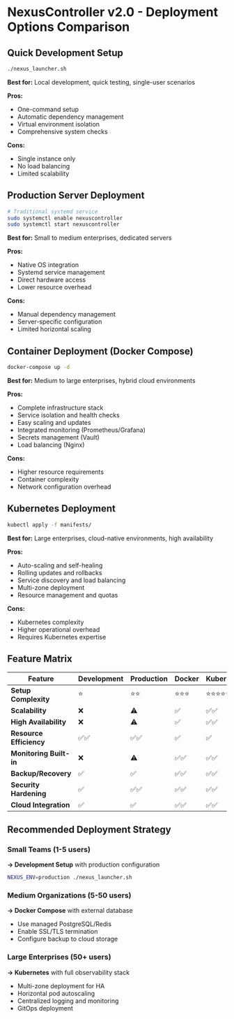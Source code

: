 # NexusController v2.0 - Deployment Options Comparison

## Quick Development Setup
```bash
./nexus_launcher.sh
```
**Best for:** Local development, quick testing, single-user scenarios

**Pros:**
- One-command setup
- Automatic dependency management
- Virtual environment isolation
- Comprehensive system checks

**Cons:**
- Single instance only
- No load balancing
- Limited scalability

## Production Server Deployment
```bash
# Traditional systemd service
sudo systemctl enable nexuscontroller
sudo systemctl start nexuscontroller
```
**Best for:** Small to medium enterprises, dedicated servers

**Pros:**
- Native OS integration
- Systemd service management
- Direct hardware access
- Lower resource overhead

**Cons:**
- Manual dependency management
- Server-specific configuration
- Limited horizontal scaling

## Container Deployment (Docker Compose)
```bash
docker-compose up -d
```
**Best for:** Medium to large enterprises, hybrid cloud environments

**Pros:**
- Complete infrastructure stack
- Service isolation and health checks
- Easy scaling and updates
- Integrated monitoring (Prometheus/Grafana)
- Secrets management (Vault)
- Load balancing (Nginx)

**Cons:**
- Higher resource requirements
- Container complexity
- Network configuration overhead

## Kubernetes Deployment
```bash
kubectl apply -f manifests/
```
**Best for:** Large enterprises, cloud-native environments, high availability

**Pros:**
- Auto-scaling and self-healing
- Rolling updates and rollbacks
- Service discovery and load balancing
- Multi-zone deployment
- Resource management and quotas

**Cons:**
- Kubernetes complexity
- Higher operational overhead
- Requires Kubernetes expertise

## Feature Matrix

| Feature | Development | Production | Docker | Kubernetes |
|---------|------------|------------|---------|------------|
| **Setup Complexity** | ⭐ | ⭐⭐ | ⭐⭐⭐ | ⭐⭐⭐⭐⭐ |
| **Scalability** | ❌ | ⚠️ | ✅ | ✅✅ |
| **High Availability** | ❌ | ⚠️ | ✅ | ✅✅ |
| **Resource Efficiency** | ✅✅ | ✅✅ | ✅ | ✅ |
| **Monitoring Built-in** | ❌ | ⚠️ | ✅✅ | ✅✅ |
| **Backup/Recovery** | ✅ | ✅ | ✅✅ | ✅✅ |
| **Security Hardening** | ✅ | ✅✅ | ✅✅ | ✅✅ |
| **Cloud Integration** | ✅ | ✅ | ✅✅ | ✅✅ |

## Recommended Deployment Strategy

### Small Teams (1-5 users)
**→ Development Setup** with production configuration
```bash
NEXUS_ENV=production ./nexus_launcher.sh
```

### Medium Organizations (5-50 users)
**→ Docker Compose** with external database
- Use managed PostgreSQL/Redis
- Enable SSL/TLS termination
- Configure backup to cloud storage

### Large Enterprises (50+ users)
**→ Kubernetes** with full observability stack
- Multi-zone deployment for HA
- Horizontal pod autoscaling
- Centralized logging and monitoring
- GitOps deployment